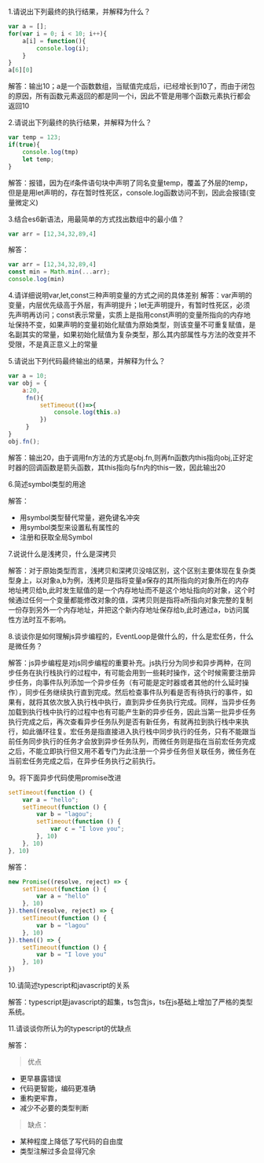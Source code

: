 1.请说出下列最终的执行结果，并解释为什么？

```javascript
var a = [];
for(var i = 0; i < 10; i++){
    a[i] = function(){
        console.log(i);
    }
}
a[6][0]
```
解答：输出10；a是一个函数数组，当赋值完成后，i已经增长到10了，而由于闭包的原因，所有函数元素返回的都是同一个i，因此不管是用哪个函数元素执行都会返回10

2.请说出下列最终的执行结果，并解释为什么？
```javascript
var temp = 123;
if(true){
    console.log(tmp)
    let temp;
}
```
解答：报错，因为在if条件语句块中声明了同名变量temp，覆盖了外层的temp，但是是用let声明的，存在暂时性死区，console.log函数访问不到，因此会报错(变量微定义)

3.结合es6新语法，用最简单的方式找出数组中的最小值？
```javascript
var arr = [12,34,32,89,4]

```
解答：
```javascript
var arr = [12,34,32,89,4]
const min = Math.min(...arr);
console.log(min)

```
4.请详细说明var,let,const三种声明变量的方式之间的具体差别
解答：var声明的变量，内层优先级高于外层，有声明提升；let无声明提升，有暂时性死区，必须先声明再访问；const表示常量，实质上是指用const声明的变量所指向的内存地址保持不变，如果声明的变量初始化赋值为原始类型，则该变量不可重复赋值，是名副其实的常量，如果初始化赋值为复杂类型，那么其内部属性与方法的改变并不受限，不是真正意义上的常量

5.请说出下列代码最终输出的结果，并解释为什么？
```javascript
var a = 10;
var obj = {
    a:20,
     fn(){
         setTimeout(()=>{
             console.log(this.a)
         })
     }
}
obj.fn();
```
解答：输出20，由于调用fn方法的方式是obj.fn,则再fn函数内this指向obj,正好定时器的回调函数是箭头函数，其this指向与fn内的this一致，因此输出20

6.简述symbol类型的用途

解答：
- 用symbol类型替代常量，避免键名冲突
- 用symbol类型来设置私有属性的
- 注册和获取全局Symbol

7.说说什么是浅拷贝，什么是深拷贝

解答：对于原始类型而言，浅拷贝和深拷贝没啥区别，这个区别主要体现在复杂类型身上，以对象a,b为例，浅拷贝是指将变量a保存的其所指向的对象所在的内存地址拷贝给b,此时发生赋值的是一个内存地址而不是这个地址指向的对象，这个时候通过任何一个变量都能修改对象的值，深拷贝则是指将a所指向对象完整的复制一份存到另外一个内存地址，并把这个新内存地址保存给b,此时通过a，b访问属性方法时互不影响。

8.谈谈你是如何理解js异步编程的，EventLoop是做什么的，什么是宏任务，什么是微任务？

解答：js异步编程是对js同步编程的重要补充。js执行分为同步和异步两种，在同步任务在执行栈执行的过程中，有可能会用到一些耗时操作，这个时候需要注册异步任务，向事件队列添加一个异步任务（有可能是定时器或者其他的什么延时操作），同步任务继续执行直到完成。然后检查事件队列看是否有待执行的事件，如果有，就将其依次放入执行栈中执行，直到异步任务执行完成。同样，当异步任务加载到执行栈中执行的过程中也有可能产生新的异步任务，因此当第一批异步任务执行完成之后，再次查看异步任务队列是否有新任务，有就再拉到执行栈中来执行，如此循环往复。宏任务是指直接进入执行栈中同步执行的任务，只有不能跟当前任务同步执行的任务才会放到异步任务队列，而微任务则是指在当前宏任务完成之后，不能立即执行但又用不着专门为此注册一个异步任务但关联任务，微任务在当前宏任务完成之后，在异步任务执行之前执行。

9。将下面异步代码使用promise改进
```javascript
setTimeout(function () {
    var a = "hello";
    setTimeout(function () {
        var b = "lagou";
        setTimeout(function () {
            var c = "I love you";
        }, 10)
    }, 10)
}, 10)
```
解答：
```javascript
new Promise((resolve, reject) => {
    setTimeout(function () {
        var a = "hello"
    }, 10)
}).then((resolve, reject) => {
    setTimeout(function () {
        var b = "lagou"
    }, 10)
}).then(() => {
    setTimeout(function () {
        var b = "I love you"
    }, 10)
})
```

10.请简述typescript和javascript的关系

解答：typescript是javascript的超集，ts包含js，ts在js基础上增加了严格的类型系统。

11.请谈谈你所认为的typescript的优缺点

解答：
>优点
- 更早暴露错误
- 代码更智能，编码更准确
- 重构更牢靠，
- 减少不必要的类型判断

>缺点：
- 某种程度上降低了写代码的自由度
- 类型注解过多会显得冗余